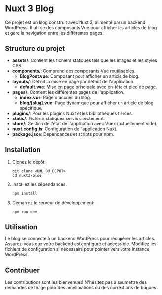 # Nuxt 3 Blog

Ce projet est un blog construit avec Nuxt 3, alimenté par un backend WordPress. Il utilise des composants Vue pour afficher les articles de blog et gère la navigation entre les différentes pages.

## Structure du projet

- **assets/**: Contient les fichiers statiques tels que les images et les styles CSS.
- **components/**: Comprend des composants Vue réutilisables.
  - **BlogPost.vue**: Composant pour afficher un article de blog.
- **layouts/**: Définit la mise en page par défaut de l'application.
  - **default.vue**: Mise en page principale avec en-tête et pied de page.
- **pages/**: Contient les différentes pages de l'application.
  - **index.vue**: Page d'accueil du blog.
  - **blog/[slug].vue**: Page dynamique pour afficher un article de blog spécifique.
- **plugins/**: Pour les plugins Nuxt et les bibliothèques tierces.
- **static/**: Fichiers statiques servis directement.
- **store/**: Gestion de l'état de l'application avec Vuex (actuellement vide).
- **nuxt.config.ts**: Configuration de l'application Nuxt.
- **package.json**: Dépendances et scripts pour npm.

## Installation

1. Clonez le dépôt:
   ```
   git clone <URL_DU_DEPOT>
   cd nuxt3-blog
   ```

2. Installez les dépendances:
   ```
   npm install
   ```

3. Démarrez le serveur de développement:
   ```
   npm run dev
   ```

## Utilisation

Le blog se connecte à un backend WordPress pour récupérer les articles. Assurez-vous que votre backend est configuré et accessible. Modifiez les fichiers de configuration si nécessaire pour pointer vers votre instance WordPress.

## Contribuer

Les contributions sont les bienvenues! N'hésitez pas à soumettre des demandes de tirage pour des améliorations ou des corrections de bogues.